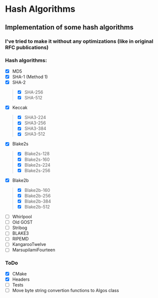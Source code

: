 # Hash Algorithms
## Implementation of some hash algorithms 
### I've tried to make it without any optimizations (like in original RFC publications)
### Hash algorithms:
- [x] MD5
- [x] SHA-1 (Method 1)
- [x] SHA-2
> - [x] SHA-256
> - [x] SHA-512
- [x] Keccak
> - [x] SHA3-224
> - [x] SHA3-256
> - [x] SHA3-384
> - [x] SHA3-512
- [x] Blake2s
> - [x] Blake2s-128
> - [x] Blake2s-160
> - [x] Blake2s-224
> - [x] Blake2s-256
- [x] Blake2b
> - [x] Blake2b-160
> - [x] Blake2b-256
> - [x] Blake2b-384
> - [x] Blake2b-512
- [ ] Whirlpool
- [ ] Old GOST
- [ ] Stribog
- [ ] BLAKE3
- [ ] RIPEMD
- [ ] KangarooTwelve
- [ ] MarsupilamiFourteen

### ToDo
- [x] CMake
- [x] Headers
- [ ] Tests
- [ ] Move byte string convertion functions to Algos class
